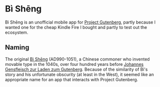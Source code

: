 # Bì Shēng

Bì Shēng is an unofficial mobile app for [Project Gutenberg](http://www.gutenberg.org/), partly because I wanted one for the cheap Kindle Fire I bought and partly to test out the ecosystem.

## Naming

The original [Bì Shēng](https://en.wikipedia.org/wiki/Bi_Sheng) (AD990-1051), a Chinese commoner who invented movable type in the 1040s, over four hundred years before [Johannes Gensfleisch zur Laden zum Gutenberg](https://en.wikipedia.org/wiki/Johannes_Gutenberg).  Because of the similarity of Bì's story and his unfortunate obscurity (at least in the West), it seemed like an appropriate name for an app that interacts with Project Gutenberg.


